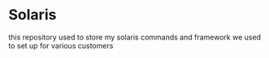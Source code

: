 # Solaris
 this repository used to store my solaris commands and framework we used to set up for various customers 
